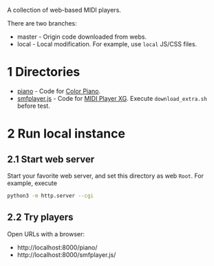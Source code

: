 A collection of web-based MIDI players.

There are two branches:
* master - Origin code downloaded from webs.
* local - Local modification. For example, use `local` JS/CSS files.

# 1 Directories

* [piano](piano) - Code for [Color Piano](https://galactic.ink/piano/).
* [smfplayer.js](smfplayer.js) - Code for [MIDI Player XG](https://logue.dev/smfplayer.js/). Execute `download_extra.sh` before test.

# 2 Run local instance

## 2.1 Start web server

Start your favorite web server, and set this directory as web `Root`. For example, execute

```bash
python3 -m http.server --cgi
```


## 2.2 Try players

Open URLs with a browser:

* http://localhost:8000/piano/
* http://localhost:8000/smfplayer.js/

